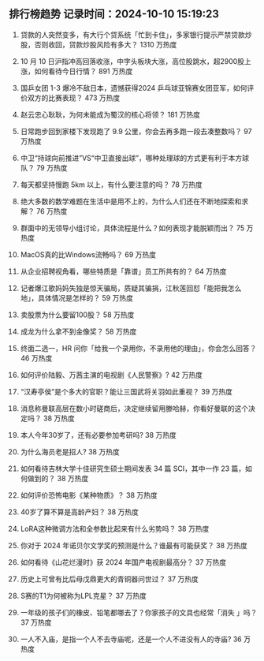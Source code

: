 
## 排行榜趋势 记录时间：2024-10-10 15:19:23
  
  1. 贷款的人突然变多，有大行个贷系统「忙到卡住」，多家银行提示严禁贷款炒股，否则收回，贷款炒股风险有多大？ 1310 万热度
    
  2. 10 月 10 日沪指冲高回落收涨，中字头板块大涨，高位股跳水，超2900股上涨，如何看待今日行情？ 891 万热度
    
  3. 国乒女团 1-3 爆冷不敌日本，遗憾获得2024 乒乓球亚锦赛女团亚军，如何评价双方的比赛表现？ 473 万热度
    
  4. 赵云忠心耿耿，为何未能成为蜀汉的核心将领？ 181 万热度
    
  5. 日常跑步回到家楼下发现跑了 9.9 公里，你会去再多跑一段去凑整数吗？ 97 万热度
    
  6. 中卫“持球向前推进”VS“中卫直接出球”，哪种处理球的方式更有利于本方球队？ 79 万热度
    
  7. 每天都坚持慢跑 5km 以上，有什么要注意的吗？ 78 万热度
    
  8. 绝大多数的数学难题在生活中是用不上的，为什么人们还在不断地探索和求解？ 76 万热度
    
  9. 群面中的无领导小组讨论，具体流程是什么？如何表现才能脱颖而出？ 75 万热度
    
  10. MacOS真的比Windows流畅吗？ 69 万热度
    
  11. 从企业招聘视角看，哪些特质是「靠谱」员工所共有的？ 64 万热度
    
  12. 记者爆江歌妈妈失独是惊天骗局，质疑其骗捐，江秋莲回怼「能把我怎么地」，具体情况是怎样的？ 59 万热度
    
  13. 卖股票为什么要留100股？ 58 万热度
    
  14. 成龙为什么拿不到金像奖？ 58 万热度
    
  15. 终面二选一，HR 问你「给我一个录用你，不录用他的理由」，你会怎么回答？ 46 万热度
    
  16. 如何评价陆毅、万茜主演的电视剧《人民警察》? 42 万热度
    
  17. “汉寿亭侯”是个多大的官职？能让三国武将关羽如此重视？ 39 万热度
    
  18. 消息称曼联高层在数小时磋商后，决定继续留用滕哈赫，你看好曼联的这个决定吗？ 38 万热度
    
  19. 本人今年30岁了，还有必要参加考研吗? 38 万热度
    
  20. 为什么海员老是招人? 38 万热度
    
  21. 如何看待吉林大学十佳研究生硕士期间发表 34 篇 SCI，其中一作 23 篇，如何做到的？ 38 万热度
    
  22. 如何评价恐怖电影《某种物质》？ 38 万热度
    
  23. 40岁了算不算是高龄产妇？ 38 万热度
    
  24. LoRA这种微调方法和全参数比起来有什么劣势吗？ 38 万热度
    
  25. 你对于 2024 年诺贝尔文学奖的预测是什么？谁最有可能获奖？ 38 万热度
    
  26. 如何看待《山花烂漫时》获 2024 年国产电视剧最高分？ 37 万热度
    
  27. 历史上可曾有比后母戊鼎更大的青铜器问世过？ 37 万热度
    
  28. S赛的T1为何被称为LPL克星？ 37 万热度
    
  29. 一年级的孩子们的橡皮、铅笔都哪去了？你家孩子的文具也经常「消失 」吗？ 37 万热度
    
  30. 一人不入庙，是指一个人不去寺庙呢，还是一个人不进没有人的寺庙? 36 万热度
    